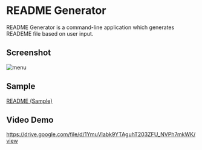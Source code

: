 # README Generator
README Generator is a command-line application which generates READEME file based on user input.

## Screenshot
![menu](./screenshots/menu.png)

## Sample
[README (Sample)](./generate/test/README.md)

## Video Demo
https://drive.google.com/file/d/1YmuVlabk9YTAguhT203ZFU_NVPh7mkWK/view